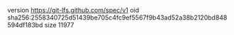 version https://git-lfs.github.com/spec/v1
oid sha256:2558340725d51439be705c4fc9ef5567f9b43ad52a38b2120bd848594df183bd
size 11977
